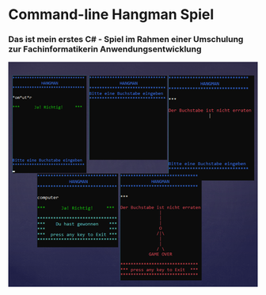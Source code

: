 # Command-line Hangman Spiel


### Das ist mein erstes C# - Spiel im Rahmen einer Umschulung zur Fachinformatikerin Anwendungsentwicklung


<p align="center">
  <img src="HANGMAN.png">
</p> 
